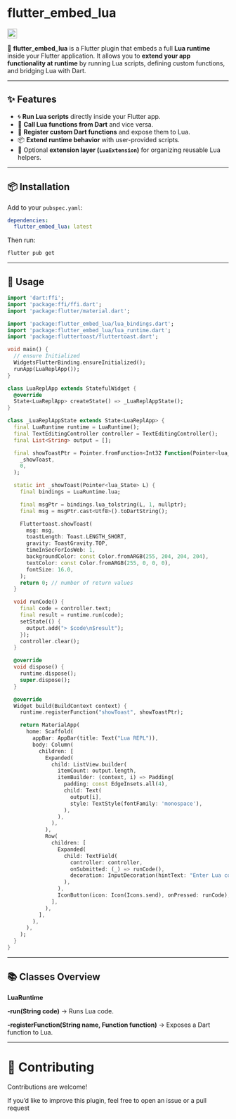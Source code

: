 # flutter_embed_lua

<div>
  <a href=https://pub.dev/packages/flutter_embed_lua target="_blank"><img src=https://img.shields.io/badge/Pub%20Package-blue.svg?logo=flutter height=22px></a>
</div>

🚀 **flutter_embed_lua** is a Flutter plugin that embeds a full **Lua runtime** inside your Flutter application. It allows you to **extend your app functionality at runtime** by running Lua scripts, defining custom functions, and bridging Lua with Dart.

---

## ✨ Features

- 🌀 **Run Lua scripts** directly inside your Flutter app.
- 📡 **Call Lua functions from Dart** and vice versa.
- 🔌 **Register custom Dart functions** and expose them to Lua.
- 📦 **Extend runtime behavior** with user-provided scripts.
- 🧩 Optional **extension layer (`LuaExtension`)** for organizing reusable Lua helpers.

---

## 📦 Installation

Add to your `pubspec.yaml`:

```yaml
dependencies:
  flutter_embed_lua: latest
```

Then run:

```bash
flutter pub get
```

---

## 📃 Usage

```dart
import 'dart:ffi';
import 'package:ffi/ffi.dart';
import 'package:flutter/material.dart';

import 'package:flutter_embed_lua/lua_bindings.dart';
import 'package:flutter_embed_lua/lua_runtime.dart';
import 'package:fluttertoast/fluttertoast.dart';

void main() {
  // ensure Initialized
  WidgetsFlutterBinding.ensureInitialized();
  runApp(LuaReplApp());
}

class LuaReplApp extends StatefulWidget {
  @override
  State<LuaReplApp> createState() => _LuaReplAppState();
}

class _LuaReplAppState extends State<LuaReplApp> {
  final LuaRuntime runtime = LuaRuntime();
  final TextEditingController controller = TextEditingController();
  final List<String> output = [];

  final showToastPtr = Pointer.fromFunction<Int32 Function(Pointer<lua_State>)>(
    _showToast,
    0,
  );

  static int _showToast(Pointer<lua_State> L) {
    final bindings = LuaRuntime.lua;

    final msgPtr = bindings.lua_tolstring(L, 1, nullptr);
    final msg = msgPtr.cast<Utf8>().toDartString();

    Fluttertoast.showToast(
      msg: msg,
      toastLength: Toast.LENGTH_SHORT,
      gravity: ToastGravity.TOP,
      timeInSecForIosWeb: 1,
      backgroundColor: const Color.fromARGB(255, 204, 204, 204),
      textColor: const Color.fromARGB(255, 0, 0, 0),
      fontSize: 16.0,
    );
    return 0; // number of return values
  }

  void runCode() {
    final code = controller.text;
    final result = runtime.run(code);
    setState(() {
      output.add("> $code\n$result");
    });
    controller.clear();
  }

  @override
  void dispose() {
    runtime.dispose();
    super.dispose();
  }

  @override
  Widget build(BuildContext context) {
    runtime.registerFunction("showToast", showToastPtr);

    return MaterialApp(
      home: Scaffold(
        appBar: AppBar(title: Text("Lua REPL")),
        body: Column(
          children: [
            Expanded(
              child: ListView.builder(
                itemCount: output.length,
                itemBuilder: (context, i) => Padding(
                  padding: const EdgeInsets.all(4),
                  child: Text(
                    output[i],
                    style: TextStyle(fontFamily: 'monospace'),
                  ),
                ),
              ),
            ),
            Row(
              children: [
                Expanded(
                  child: TextField(
                    controller: controller,
                    onSubmitted: (_) => runCode(),
                    decoration: InputDecoration(hintText: "Enter Lua code"),
                  ),
                ),
                IconButton(icon: Icon(Icons.send), onPressed: runCode),
              ],
            ),
          ],
        ),
      ),
    );
  }
}
```

---

## 📚 Classes Overview

**LuaRuntime**

**-run(String code)** → Runs Lua code.

**-registerFunction(String name, Function function)** → Exposes a Dart function to Lua.

---

# 🤝 Contributing

Contributions are welcome!

If you’d like to improve this plugin, feel free to open an issue or a pull request
